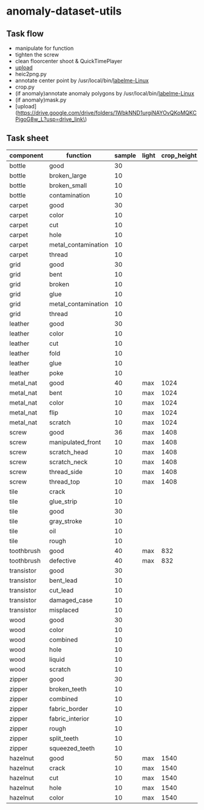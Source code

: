 # anomaly-dataset-utils

## Task flow
- manipulate for function
- tighten the screw
- clean floorcenter shoot & QuickTimePlayer
- [upload](https://drive.google.com/drive/folders/1S6LWKWM84hgxveAl0s9vu40XjiaGp-Vv?usp=drive_link)
- heic2png.py
- annotate center point by /usr/local/bin/[labelme-Linux](https://github.com/wkentaro/labelme/releases/download/v5.2.1/labelme-Linux)
- crop.py
- (if anomaly)annotate anomaly polygons  by /usr/local/bin/[labelme-Linux](https://github.com/wkentaro/labelme/releases/download/v5.2.1/labelme-Linux)
- (if anomaly)mask.py
- [upload](https://drive.google.com/drive/folders/1WbkNND1urgiNAYOvQKoMQKCPigoG8w_L?usp=drive_link\)

## Task sheet

| component  | function            | sample | light | crop_height | crop_width | complete  |
|------------|---------------------|--------|-------|-------------|------------|-----------|
| bottle     | good                | 30     |       |             |            |           |
| bottle     | broken_large        | 10     |       |             |            |           |
| bottle     | broken_small        | 10     |       |             |            |           |
| bottle     | contamination       | 10     |       |             |            |           |
| carpet     | good                | 30     |       |             |            |           |
| carpet     | color               | 10     |       |             |            |           |
| carpet     | cut                 | 10     |       |             |            |           |
| carpet     | hole                | 10     |       |             |            |           |
| carpet     | metal_contamination | 10     |       |             |            |           |
| carpet     | thread              | 10     |       |             |            |           |
| grid       | good                | 30     |       |             |            |           |
| grid       | bent                | 10     |       |             |            |           |
| grid       | broken              | 10     |       |             |            |           |
| grid       | glue                | 10     |       |             |            |           |
| grid       | metal_contamination | 10     |       |             |            |           |
| grid       | thread              | 10     |       |             |            |           |
| leather    | good                | 30     |       |             |            |           |
| leather    | color               | 10     |       |             |            |           |
| leather    | cut                 | 10     |       |             |            |           |
| leather    | fold                | 10     |       |             |            |           |
| leather    | glue                | 10     |       |             |            |           |
| leather    | poke                | 10     |       |             |            |           |
| metal_nat  | good                | 40     | max   | 1024        | 1024       | x         |
| metal_nat  | bent                | 10     | max   | 1024        | 1024       | x         |
| metal_nat  | color               | 10     | max   | 1024        | 1024       | x         |
| metal_nat  | flip                | 10     | max   | 1024        | 1024       | x         |
| metal_nat  | scratch             | 10     | max   | 1024        | 1024       | x         |
| screw      | good                | 36     | max   | 1408        | 1408       | x         |
| screw      | manipulated_front   | 10     | max   | 1408        | 1408       | x         |
| screw      | scratch_head        | 10     | max   | 1408        | 1408       | x         |
| screw      | scratch_neck        | 10     | max   | 1408        | 1408       | x         |
| screw      | thread_side         | 10     | max   | 1408        | 1408       | x         |
| screw      | thread_top          | 10     | max   | 1408        | 1408       | ~         |
| tile       | crack               | 10     |       |             |            |           |
| tile       | glue_strip          | 10     |       |             |            |           |
| tile       | good                | 30     |       |             |            |           |
| tile       | gray_stroke         | 10     |       |             |            |           |
| tile       | oil                 | 10     |       |             |            |           |
| tile       | rough               | 10     |       |             |            |           |
| toothbrush | good                | 40     | max   | 832         | 576        | x         |
| toothbrush | defective           | 40     | max   | 832         | 576        | x         |
| transistor | good                | 30     |       |             |            |           |
| transistor | bent_lead           | 10     |       |             |            |           |
| transistor | cut_lead            | 10     |       |             |            |           |
| transistor | damaged_case        | 10     |       |             |            |           |
| transistor | misplaced           | 10     |       |             |            |           |
| wood       | good                | 30     |       |             |            |           |
| wood       | color               | 10     |       |             |            |           |
| wood       | combined            | 10     |       |             |            |           |
| wood       | hole                | 10     |       |             |            |           |
| wood       | liquid              | 10     |       |             |            |           |
| wood       | scratch             | 10     |       |             |            |           |
| zipper     | good                | 30     |       |             |            |           |
| zipper     | broken_teeth        | 10     |       |             |            |           |
| zipper     | combined            | 10     |       |             |            |           |
| zipper     | fabric_border       | 10     |       |             |            |           |
| zipper     | fabric_interior     | 10     |       |             |            |           |
| zipper     | rough               | 10     |       |             |            |           |
| zipper     | split_teeth         | 10     |       |             |            |           |
| zipper     | squeezed_teeth      | 10     |       |             |            |           |
| hazelnut   | good                | 50     | max   | 1540        | 1540       | x         |
| hazelnut   | crack               | 10     | max   | 1540        | 1540       | x         |
| hazelnut   | cut                 | 10     | max   | 1540        | 1540       | x         |
| hazelnut   | hole                | 10     | max   | 1540        | 1540       | x         |
| hazelnut   | color               | 10     | max   | 1540        | 1540       | x         |
